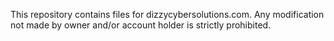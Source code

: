 This repository contains files for dizzycybersolutions.com.
Any modification not made by owner and/or account holder is strictly prohibited.
